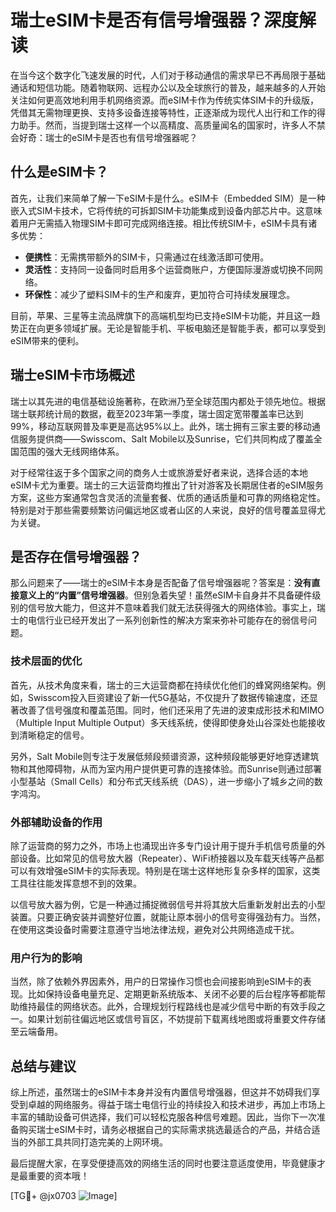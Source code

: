# 瑞士eSIM卡是否有信号增强器？深度解读

在当今这个数字化飞速发展的时代，人们对于移动通信的需求早已不再局限于基础通话和短信功能。随着物联网、远程办公以及全球旅行的普及，越来越多的人开始关注如何更高效地利用手机网络资源。而eSIM卡作为传统实体SIM卡的升级版，凭借其无需物理更换、支持多设备连接等特性，正逐渐成为现代人出行和工作的得力助手。然而，当提到瑞士这样一个以高精度、高质量闻名的国家时，许多人不禁会好奇：瑞士的eSIM卡是否也有信号增强器呢？

## 什么是eSIM卡？

首先，让我们来简单了解一下eSIM卡是什么。eSIM卡（Embedded SIM）是一种嵌入式SIM卡技术，它将传统的可拆卸SIM卡功能集成到设备内部芯片中。这意味着用户无需插入物理SIM卡即可完成网络连接。相比传统SIM卡，eSIM卡具有诸多优势：

- **便携性**：无需携带额外的SIM卡，只需通过在线激活即可使用。
- **灵活性**：支持同一设备同时启用多个运营商账户，方便国际漫游或切换不同网络。
- **环保性**：减少了塑料SIM卡的生产和废弃，更加符合可持续发展理念。

目前，苹果、三星等主流品牌旗下的高端机型均已支持eSIM卡功能，并且这一趋势正在向更多领域扩展。无论是智能手机、平板电脑还是智能手表，都可以享受到eSIM带来的便利。

## 瑞士eSIM卡市场概述

瑞士以其先进的电信基础设施著称，在欧洲乃至全球范围内都处于领先地位。根据瑞士联邦统计局的数据，截至2023年第一季度，瑞士固定宽带覆盖率已达到99%，移动互联网普及率更是高达95%以上。此外，瑞士拥有三家主要的移动通信服务提供商——Swisscom、Salt Mobile以及Sunrise，它们共同构成了覆盖全国范围的强大无线网络体系。

对于经常往返于多个国家之间的商务人士或旅游爱好者来说，选择合适的本地eSIM卡尤为重要。瑞士的三大运营商均推出了针对游客及长期居住者的eSIM服务方案，这些方案通常包含灵活的流量套餐、优质的通话质量和可靠的网络稳定性。特别是对于那些需要频繁访问偏远地区或者山区的人来说，良好的信号覆盖显得尤为关键。

## 是否存在信号增强器？

那么问题来了——瑞士的eSIM卡本身是否配备了信号增强器呢？答案是：**没有直接意义上的“内置”信号增强器**。但别急着失望！虽然eSIM卡自身并不具备硬件级别的信号放大能力，但这并不意味着我们就无法获得强大的网络体验。事实上，瑞士的电信行业已经开发出了一系列创新性的解决方案来弥补可能存在的弱信号问题。

### 技术层面的优化

首先，从技术角度来看，瑞士的三大运营商都在持续优化他们的蜂窝网络架构。例如，Swisscom投入巨资建设了新一代5G基站，不仅提升了数据传输速度，还显著改善了信号强度和覆盖范围。同时，他们还采用了先进的波束成形技术和MIMO（Multiple Input Multiple Output）多天线系统，使得即使身处山谷深处也能接收到清晰稳定的信号。

另外，Salt Mobile则专注于发展低频段频谱资源，这种频段能够更好地穿透建筑物和其他障碍物，从而为室内用户提供更可靠的连接体验。而Sunrise则通过部署小型基站（Small Cells）和分布式天线系统（DAS），进一步缩小了城乡之间的数字鸿沟。

### 外部辅助设备的作用

除了运营商的努力之外，市场上也涌现出许多专门设计用于提升手机信号质量的外部设备。比如常见的信号放大器（Repeater）、WiFi桥接器以及车载天线等产品都可以有效增强eSIM卡的实际表现。特别是在瑞士这样地形复杂多样的国家，这类工具往往能发挥意想不到的效果。

以信号放大器为例，它是一种通过捕捉微弱信号并将其放大后重新发射出去的小型装置。只要正确安装并调整好位置，就能让原本弱小的信号变得强劲有力。当然，在使用这类设备时需要注意遵守当地法律法规，避免对公共网络造成干扰。

### 用户行为的影响

当然，除了依赖外界因素外，用户的日常操作习惯也会间接影响到eSIM卡的表现。比如保持设备电量充足、定期更新系统版本、关闭不必要的后台程序等都能帮助维持最佳的网络状态。此外，合理规划行程路线也是减少信号中断的有效手段之一。如果计划前往偏远地区或信号盲区，不妨提前下载离线地图或将重要文件存储至云端备用。

## 总结与建议

综上所述，虽然瑞士的eSIM卡本身并没有内置信号增强器，但这并不妨碍我们享受到卓越的网络服务。得益于瑞士电信行业的持续投入和技术进步，再加上市场上丰富的辅助设备可供选择，我们可以轻松克服各种信号难题。因此，当你下一次准备购买瑞士eSIM卡时，请务必根据自己的实际需求挑选最适合的产品，并结合适当的外部工具共同打造完美的上网环境。

最后提醒大家，在享受便捷高效的网络生活的同时也要注意适度使用，毕竟健康才是最重要的资本哦！

[TG💪+ @jx0703 ![Image](https://github.com/user-attachments/assets/dbca1d08-cadb-493c-b0ec-ad6f7a83f270)]